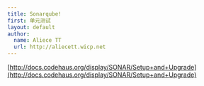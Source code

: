 ```yaml
---
title: Sonarqube!
first: 单元测试
layout: default
author:
  name: Aliece TT
  url: http://aliecett.wicp.net
---
```


[http://docs.codehaus.org/display/SONAR/Setup+and+Upgrade](http://docs.codehaus.org/display/SONAR/Setup+and+Upgrade)
